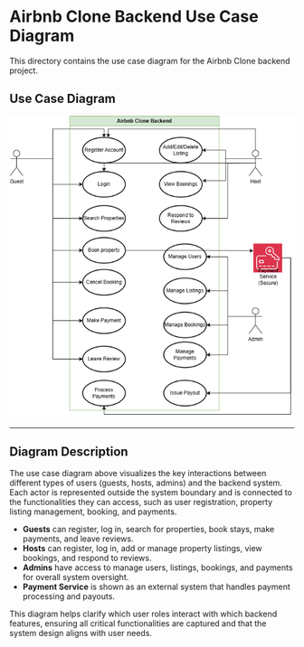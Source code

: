 # Airbnb Clone Backend Use Case Diagram

This directory contains the use case diagram for the Airbnb Clone backend project.

## Use Case Diagram

![Airbnb Clone Use Case Diagram](./use-case-diagram.png)

---

## Diagram Description

The use case diagram above visualizes the key interactions between different types of users (guests, hosts, admins) and the backend system. Each actor is represented outside the system boundary and is connected to the functionalities they can access, such as user registration, property listing management, booking, and payments.

- **Guests** can register, log in, search for properties, book stays, make payments, and leave reviews.
- **Hosts** can register, log in, add or manage property listings, view bookings, and respond to reviews.
- **Admins** have access to manage users, listings, bookings, and payments for overall system oversight.
- **Payment Service** is shown as an external system that handles payment processing and payouts.

This diagram helps clarify which user roles interact with which backend features, ensuring all critical functionalities are captured and that the system design aligns with user needs.
